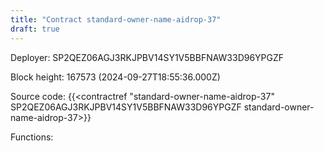 ```yaml
---
title: "Contract standard-owner-name-aidrop-37"
draft: true
---
```

Deployer: SP2QEZ06AGJ3RKJPBV14SY1V5BBFNAW33D96YPGZF


 



Block height: 167573 (2024-09-27T18:55:36.000Z)

Source code: {{<contractref "standard-owner-name-aidrop-37" SP2QEZ06AGJ3RKJPBV14SY1V5BBFNAW33D96YPGZF standard-owner-name-aidrop-37>}}

Functions:


